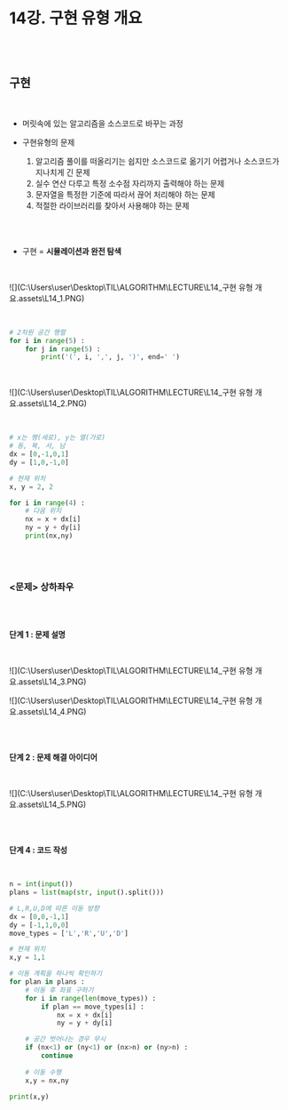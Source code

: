 # 14강. 구현 유형 개요

<br>

<br>

## 구현

<br>

- 머릿속에 있는 알고리즘을 소스코드로 바꾸는 과정

- 구현유형의 문제 
  1. 알고리즘 풀이를 떠올리기는 쉽지만 소스코드로 옮기기 어렵거나 소스코드가 지나치게 긴 문제
  2. 실수 연산 다루고 특정 소수점 자리까지 출력해야 하는 문제
  3. 문자열을 특정한 기준에 따라서 끊어 처리해야 하는 문제
  4. 적절한 라이브러리를 찾아서 사용해야 하는 문제

<br>

<br>

- 구현 = **시뮬레이션과 완전 탐색**

<br>

![](C:\Users\user\Desktop\TIL\ALGORITHM\LECTURE\L14_구현 유형 개요.assets\L14_1.PNG)

<br>

```python
# 2차원 공간 행렬
for i in range(5) :
	for j in range(5) :
		print('(', i, ',', j, ')', end=' ')
```

<br>

![](C:\Users\user\Desktop\TIL\ALGORITHM\LECTURE\L14_구현 유형 개요.assets\L14_2.PNG)

<br>

``` python
# x는 행(세로), y는 열(가로)
# 동, 북, 서, 남
dx = [0,-1,0,1]
dy = [1,0,-1,0]

# 현재 위치
x, y = 2, 2

for i in range(4) :
    # 다음 위치
    nx = x + dx[i]
    ny = y + dy[i]
    print(nx,ny)
```

<br>

<br>

### <문제> 상하좌우

<br>

<br>

**단계 1 : 문제 설명**

<br>

![](C:\Users\user\Desktop\TIL\ALGORITHM\LECTURE\L14_구현 유형 개요.assets\L14_3.PNG)

![](C:\Users\user\Desktop\TIL\ALGORITHM\LECTURE\L14_구현 유형 개요.assets\L14_4.PNG)

<br>

<br>

**단계 2 : 문제 해결 아이디어**

<br>

![](C:\Users\user\Desktop\TIL\ALGORITHM\LECTURE\L14_구현 유형 개요.assets\L14_5.PNG)

<br>

<br>

**단계 4 : 코드 작성**

<br>

```python
n = int(input())
plans = list(map(str, input().split()))

# L,R,U,D에 따른 이동 방향
dx = [0,0,-1,1]
dy = [-1,1,0,0]
move_types = ['L','R','U','D']

# 현재 위치
x,y = 1,1

# 이동 계획을 하나씩 확인하기
for plan in plans :
    # 이동 후 좌표 구하기
    for i in range(len(move_types)) :
        if plan == move_types[i] :
            nx = x + dx[i]
            ny = y + dy[i]

    # 공간 벗어나는 경우 무시
    if (nx<1) or (ny<1) or (nx>n) or (ny>n) :
        continue
        
    # 이동 수행
    x,y = nx,ny
    
print(x,y)
```

<br>